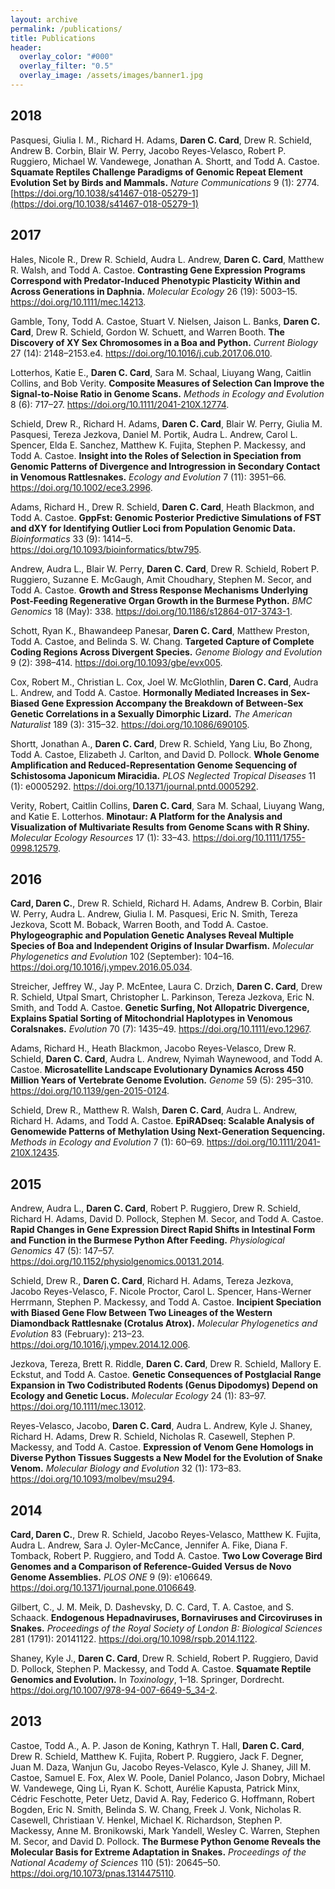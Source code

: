 ```yaml
---
layout: archive
permalink: /publications/
title: Publications
header:
  overlay_color: "#000"
  overlay_filter: "0.5"
  overlay_image: /assets/images/banner1.jpg
---
```


<!-- [2018](#2018)     [2017](#2017)     [2016](#2016)     [2015](#2015)     [2014](#2014)     [2013](#2013) -->

## 2018

Pasquesi, Giulia I. M., Richard H. Adams, **Daren C. Card**, Drew R. Schield, Andrew B. Corbin, Blair W. Perry, Jacobo Reyes-Velasco, Robert P. Ruggiero, Michael W. Vandewege, Jonathan A. Shortt, and Todd A. Castoe. **Squamate Reptiles Challenge Paradigms of Genomic Repeat Element Evolution Set by Birds and Mammals.** *Nature Communications* 9 (1): 2774.   [<i class="ai ai-doi"></i>https://doi.org/10.1038/s41467-018-05279-1](https://doi.org/10.1038/s41467-018-05279-1) <i class="fas fa-file-pdf"></i>

## 2017

Hales, Nicole R., Drew R. Schield, Audra L. Andrew, **Daren C. Card**, Matthew R. Walsh, and Todd A. Castoe. **Contrasting Gene Expression Programs Correspond with Predator-Induced Phenotypic Plasticity Within and Across Generations in Daphnia.** *Molecular Ecology* 26 (19): 5003–15. <https://doi.org/10.1111/mec.14213>.

Gamble, Tony, Todd A. Castoe, Stuart V. Nielsen, Jaison L. Banks, **Daren C. Card**, Drew R. Schield, Gordon W. Schuett, and Warren Booth. **The Discovery of XY Sex Chromosomes in a Boa and Python.** *Current Biology* 27 (14): 2148–2153.e4. <https://doi.org/10.1016/j.cub.2017.06.010>.

Lotterhos, Katie E., **Daren C. Card**, Sara M. Schaal, Liuyang Wang, Caitlin Collins, and Bob Verity. **Composite Measures of Selection Can Improve the Signal-to-Noise Ratio in Genome Scans.** *Methods in Ecology and Evolution* 8 (6): 717–27. <https://doi.org/10.1111/2041-210X.12774>.

Schield, Drew R., Richard H. Adams, **Daren C. Card**, Blair W. Perry, Giulia M. Pasquesi, Tereza Jezkova, Daniel M. Portik, Audra L. Andrew, Carol L. Spencer, Elda E. Sanchez, Matthew K. Fujita, Stephen P. Mackessy, and Todd A. Castoe. **Insight into the Roles of Selection in Speciation from Genomic Patterns of Divergence and Introgression in Secondary Contact in Venomous Rattlesnakes.** *Ecology and Evolution* 7 (11): 3951–66. <https://doi.org/10.1002/ece3.2996>.

Adams, Richard H., Drew R. Schield, **Daren C. Card**, Heath Blackmon, and Todd A. Castoe. **GppFst: Genomic Posterior Predictive Simulations of FST and dXY for Identifying Outlier Loci from Population Genomic Data.** *Bioinformatics* 33 (9): 1414–5. <https://doi.org/10.1093/bioinformatics/btw795>.

Andrew, Audra L., Blair W. Perry, **Daren C. Card**, Drew R. Schield, Robert P. Ruggiero, Suzanne E. McGaugh, Amit Choudhary, Stephen M. Secor, and Todd A. Castoe. **Growth and Stress Response Mechanisms Underlying Post-Feeding Regenerative Organ Growth in the Burmese Python.** *BMC Genomics* 18 (May): 338. <https://doi.org/10.1186/s12864-017-3743-1>.

Schott, Ryan K., Bhawandeep Panesar, **Daren C. Card**, Matthew Preston, Todd A. Castoe, and Belinda S. W. Chang. **Targeted Capture of Complete Coding Regions Across Divergent Species.** *Genome Biology and Evolution* 9 (2): 398–414. <https://doi.org/10.1093/gbe/evx005>.

Cox, Robert M., Christian L. Cox, Joel W. McGlothlin, **Daren C. Card**, Audra L. Andrew, and Todd A. Castoe. **Hormonally Mediated Increases in Sex-Biased Gene Expression Accompany the Breakdown of Between-Sex Genetic Correlations in a Sexually Dimorphic Lizard.** *The American Naturalist* 189 (3): 315–32. <https://doi.org/10.1086/690105>.

Shortt, Jonathan A., **Daren C. Card**, Drew R. Schield, Yang Liu, Bo Zhong, Todd A. Castoe, Elizabeth J. Carlton, and David D. Pollock. **Whole Genome Amplification and Reduced-Representation Genome Sequencing of Schistosoma Japonicum Miracidia.** *PLOS Neglected Tropical Diseases* 11 (1): e0005292. <https://doi.org/10.1371/journal.pntd.0005292>.

Verity, Robert, Caitlin Collins, **Daren C. Card**, Sara M. Schaal, Liuyang Wang, and Katie E. Lotterhos. **Minotaur: A Platform for the Analysis and Visualization of Multivariate Results from Genome Scans with R Shiny.** *Molecular Ecology Resources* 17 (1): 33–43. <https://doi.org/10.1111/1755-0998.12579>.

## 2016

**Card, Daren C.**, Drew R. Schield, Richard H. Adams, Andrew B. Corbin, Blair W. Perry, Audra L. Andrew, Giulia I. M. Pasquesi, Eric N. Smith, Tereza Jezkova, Scott M. Boback, Warren Booth, and Todd A. Castoe. **Phylogeographic and Population Genetic Analyses Reveal Multiple Species of Boa and Independent Origins of Insular Dwarfism.** *Molecular Phylogenetics and Evolution* 102 (September): 104–16. <https://doi.org/10.1016/j.ympev.2016.05.034>.

Streicher, Jeffrey W., Jay P. McEntee, Laura C. Drzich, **Daren C. Card**, Drew R. Schield, Utpal Smart, Christopher L. Parkinson, Tereza Jezkova, Eric N. Smith, and Todd A. Castoe. **Genetic Surfing, Not Allopatric Divergence, Explains Spatial Sorting of Mitochondrial Haplotypes in Venomous Coralsnakes.** *Evolution* 70 (7): 1435–49. <https://doi.org/10.1111/evo.12967>.

Adams, Richard H., Heath Blackmon, Jacobo Reyes-Velasco, Drew R. Schield, **Daren C. Card**, Audra L. Andrew, Nyimah Waynewood, and Todd A. Castoe. **Microsatellite Landscape Evolutionary Dynamics Across 450 Million Years of Vertebrate Genome Evolution.** *Genome* 59 (5): 295–310. <https://doi.org/10.1139/gen-2015-0124>.

Schield, Drew R., Matthew R. Walsh, **Daren C. Card**, Audra L. Andrew, Richard H. Adams, and Todd A. Castoe. **EpiRADseq: Scalable Analysis of Genomewide Patterns of Methylation Using Next-Generation Sequencing.** *Methods in Ecology and Evolution* 7 (1): 60–69. <https://doi.org/10.1111/2041-210X.12435>.

## 2015

Andrew, Audra L., **Daren C. Card**, Robert P. Ruggiero, Drew R. Schield, Richard H. Adams, David D. Pollock, Stephen M. Secor, and Todd A. Castoe. **Rapid Changes in Gene Expression Direct Rapid Shifts in Intestinal Form and Function in the Burmese Python After Feeding.** *Physiological Genomics* 47 (5): 147–57. <https://doi.org/10.1152/physiolgenomics.00131.2014>.

Schield, Drew R., **Daren C. Card**, Richard H. Adams, Tereza Jezkova, Jacobo Reyes-Velasco, F. Nicole Proctor, Carol L. Spencer, Hans-Werner Herrmann, Stephen P. Mackessy, and Todd A. Castoe. **Incipient Speciation with Biased Gene Flow Between Two Lineages of the Western Diamondback Rattlesnake (Crotalus Atrox).** *Molecular Phylogenetics and Evolution* 83 (February): 213–23. <https://doi.org/10.1016/j.ympev.2014.12.006>.

Jezkova, Tereza, Brett R. Riddle, **Daren C. Card**, Drew R. Schield, Mallory E. Eckstut, and Todd A. Castoe. **Genetic Consequences of Postglacial Range Expansion in Two Codistributed Rodents (Genus Dipodomys) Depend on Ecology and Genetic Locus.** *Molecular Ecology* 24 (1): 83–97. <https://doi.org/10.1111/mec.13012>.

Reyes-Velasco, Jacobo, **Daren C. Card**, Audra L. Andrew, Kyle J. Shaney, Richard H. Adams, Drew R. Schield, Nicholas R. Casewell, Stephen P. Mackessy, and Todd A. Castoe. **Expression of Venom Gene Homologs in Diverse Python Tissues Suggests a New Model for the Evolution of Snake Venom.** *Molecular Biology and Evolution* 32 (1): 173–83. <https://doi.org/10.1093/molbev/msu294>.

## 2014

**Card, Daren C.**, Drew R. Schield, Jacobo Reyes-Velasco, Matthew K. Fujita, Audra L. Andrew, Sara J. Oyler-McCance, Jennifer A. Fike, Diana F. Tomback, Robert P. Ruggiero, and Todd A. Castoe. **Two Low Coverage Bird Genomes and a Comparison of Reference-Guided Versus de Novo Genome Assemblies.** *PLOS ONE* 9 (9): e106649. <https://doi.org/10.1371/journal.pone.0106649>.

Gilbert, C., J. M. Meik, D. Dashevsky, D. C. Card, T. A. Castoe, and S. Schaack. **Endogenous Hepadnaviruses, Bornaviruses and Circoviruses in Snakes.** *Proceedings of the Royal Society of London B: Biological Sciences* 281 (1791): 20141122. <https://doi.org/10.1098/rspb.2014.1122>.

Shaney, Kyle J., **Daren C. Card**, Drew R. Schield, Robert P. Ruggiero, David D. Pollock, Stephen P. Mackessy, and Todd A. Castoe. **Squamate Reptile Genomics and Evolution.** In *Toxinology*, 1–18. Springer, Dordrecht. <https://doi.org/10.1007/978-94-007-6649-5_34-2>.

## 2013

Castoe, Todd A., A. P. Jason de Koning, Kathryn T. Hall, **Daren C. Card**, Drew R. Schield, Matthew K. Fujita, Robert P. Ruggiero, Jack F. Degner, Juan M. Daza, Wanjun Gu, Jacobo Reyes-Velasco, Kyle J. Shaney, Jill M. Castoe, Samuel E. Fox, Alex W. Poole, Daniel Polanco, Jason Dobry, Michael W. Vandewege, Qing Li, Ryan K. Schott, Aurélie Kapusta, Patrick Minx, Cédric Feschotte, Peter Uetz, David A. Ray, Federico G. Hoffmann, Robert Bogden, Eric N. Smith, Belinda S. W. Chang, Freek J. Vonk, Nicholas R. Casewell, Christiaan V. Henkel, Michael K. Richardson, Stephen P. Mackessy, Anne M. Bronikowski, Mark Yandell, Wesley C. Warren, Stephen M. Secor, and David D. Pollock. **The Burmese Python Genome Reveals the Molecular Basis for Extreme Adaptation in Snakes.** *Proceedings of the National Academy of Sciences* 110 (51): 20645–50. <https://doi.org/10.1073/pnas.1314475110>.
